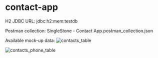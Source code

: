 # contact-app

H2 JDBC URL: jdbc:h2:mem:testdb

Postman collection: SingleStone - Contact App.postman_collection.json

Available mock-up data:
![contacts_table](https://user-images.githubusercontent.com/24969898/114325322-7711f100-9afd-11eb-890f-7da328a9ac15.png)

![contacts_phone_table](https://user-images.githubusercontent.com/24969898/114325323-7a0ce180-9afd-11eb-9f22-9a0693ff12f2.png)
